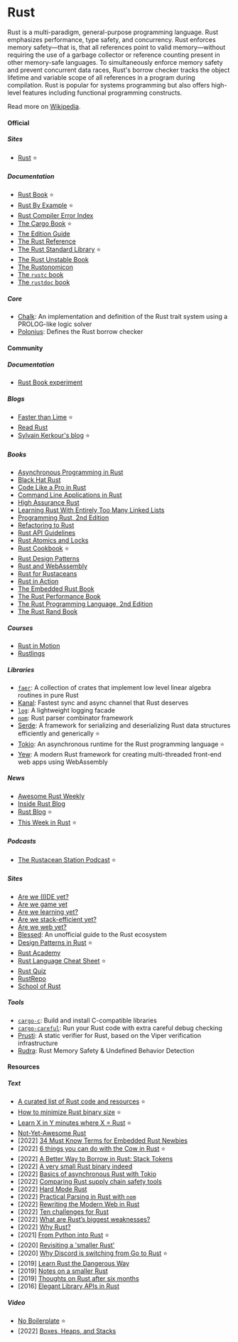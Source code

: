 # Rust

Rust is a multi-paradigm, general-purpose programming language. Rust emphasizes performance, type safety, and concurrency. Rust enforces memory safety—that is, that all references point to valid memory—without requiring the use of a garbage collector or reference counting present in other memory-safe languages. To simultaneously enforce memory safety and prevent concurrent data races, Rust's borrow checker tracks the object lifetime and variable scope of all references in a program during compilation. Rust is popular for systems programming but also offers high-level features including functional programming constructs.

Read more on [Wikipedia](https://en.wikipedia.org/wiki/Rust_(programming_language)).

#### Official

##### Sites
- [Rust](https://www.rust-lang.org) ⭐

##### Documentation
- [Rust Book](https://doc.rust-lang.org/book) ⭐
- [Rust By Example](https://doc.rust-lang.org/stable/rust-by-example) ⭐
- [Rust Compiler Error Index](https://doc.rust-lang.org/error-index.html)
- [The Cargo Book](https://doc.rust-lang.org/cargo) ⭐
- [The Edition Guide](https://doc.rust-lang.org/edition-guide)
- [The Rust Reference](https://doc.rust-lang.org/reference)
- [The Rust Standard Library](https://doc.rust-lang.org/std) ⭐
- [The Rust Unstable Book](https://doc.rust-lang.org/nightly/unstable-book)
- [The Rustonomicon](https://doc.rust-lang.org/nomicon)
- [The `rustc` book](https://doc.rust-lang.org/rustc)
- [The `rustdoc` book](https://doc.rust-lang.org/rustdoc)

##### Core
- [Chalk](https://github.com/rust-lang/chalk): An implementation and definition of the Rust trait system using a PROLOG-like logic solver
- [Polonius](https://github.com/rust-lang/polonius): Defines the Rust borrow checker

#### Community

##### Documentation
- [Rust Book experiment](https://rust-book.cs.brown.edu)

##### Blogs
- [Faster than Lime](https://fasterthanli.me) ⭐
- [Read Rust](https://readrust.net)
- [Sylvain Kerkour's blog](https://kerkour.com/posts) ⭐

##### Books
- [Asynchronous Programming in Rust](https://rust-lang.github.io/async-book)
- [Black Hat Rust](https://kerkour.com/black-hat-rust)
- [Code Like a Pro in Rust](https://www.manning.com/books/code-like-a-pro-in-rust)
- [Command Line Applications in Rust](https://rust-cli.github.io/book)
- [High Assurance Rust](https://highassurance.rs)
- [Learning Rust With Entirely Too Many Linked Lists](https://rust-unofficial.github.io/too-many-lists)
- [Programming Rust, 2nd Edition](https://www.oreilly.com/library/view/programming-rust-2nd/9781492052586/)
- [Refactoring to Rust](https://www.manning.com/books/refactoring-to-rust)
- [Rust API Guidelines](https://rust-lang.github.io/api-guidelines)
- [Rust Atomics and Locks](https://www.oreilly.com/library/view/rust-atomics-and/9781098119430)
- [Rust Cookbook](https://rust-lang-nursery.github.io/rust-cookbook) ⭐
- [Rust Design Patterns](https://rust-unofficial.github.io/patterns)
- [Rust and WebAssembly](https://rustwasm.github.io/docs/book)
- [Rust for Rustaceans](https://nostarch.com/rust-rustaceans)
- [Rust in Action](https://www.manning.com/books/rust-in-action)
- [The Embedded Rust Book](https://doc.rust-lang.org/stable/embedded-book)
- [The Rust Performance Book](https://nnethercote.github.io/perf-book)
- [The Rust Programming Language, 2nd Edition](https://nostarch.com/rust-programming-language-2nd-edition)
- [The Rust Rand Book](https://rust-random.github.io/book)

##### Courses
- [Rust in Motion](https://www.manning.com/livevideo/rust-in-motion)
- [Rustlings](https://github.com/rust-lang/rustlings)

##### Libraries
- [`faer`](https://github.com/sarah-ek/faer-rs): A collection of crates that implement low level linear algebra routines in pure Rust
- [Kanal](https://github.com/fereidani/kanal): Fastest sync and async channel that Rust deserves
- [`log`](https://docs.rs/log/latest/log): A lightweight logging facade
- [`nom`](https://github.com/Geal/nom): Rust parser combinator framework
- [Serde](https://serde.rs): A framework for serializing and deserializing Rust data structures efficiently and generically ⭐
- [Tokio](https://tokio.rs): An asynchronous runtime for the Rust programming language ⭐
- [Yew](https://yew.rs): A modern Rust framework for creating multi-threaded front-end web apps using WebAssembly

##### News
- [Awesome Rust Weekly](https://rust.libhunt.com/newsletter)
- [Inside Rust Blog](https://blog.rust-lang.org/inside-rust)
- [Rust Blog](https://blog.rust-lang.org) ⭐
- [This Week in Rust](https://this-week-in-rust.org) ⭐

##### Podcasts
- [The Rustacean Station Podcast](https://rustacean-station.org) ⭐

##### Sites
- [Are we (I)DE yet?](https://areweideyet.com)
- [Are we game yet](https://arewegameyet.rs)
- [Are we learning yet?](https://www.arewelearningyet.com)
- [Are we stack-efficient yet?](https://arewestackefficientyet.com)
- [Are we web yet?](https://www.arewewebyet.org)
- [Blessed](https://blessed.rs/crates): An unofficial guide to the Rust ecosystem
- [Design Patterns in Rust](https://refactoring.guru/design-patterns/rust) ⭐
- [Rust Academy](https://rust-academy.com)
- [Rust Language Cheat Sheet](https://cheats.rs) ⭐
- [Rust Quiz](https://dtolnay.github.io/rust-quiz)
- [RustRepo](https://rustrepo.com)
- [School of Rust](https://rust-school.io)

##### Tools
- [`cargo-c`](https://github.com/lu-zero/cargo-c): Build and install C-compatible libraries
- [`cargo-careful`](https://www.ralfj.de/blog/2022/09/26/cargo-careful.html): Run your Rust code with extra careful debug checking
- [Prusti](https://github.com/viperproject/prusti-dev): A static verifier for Rust, based on the Viper verification infrastructure
- [Rudra](https://github.com/sslab-gatech/Rudra): Rust Memory Safety & Undefined Behavior Detection

#### Resources

##### Text
- [A curated list of Rust code and resources](https://github.com/rust-unofficial/awesome-rust) ⭐
- [How to minimize Rust binary size](https://github.com/johnthagen/min-sized-rust) ⭐
- [Learn X in Y minutes where X = Rust](https://learnxinyminutes.com/docs/rust) ⭐
- [Not-Yet-Awesome Rust](https://github.com/not-yet-awesome-rust/not-yet-awesome-rust)
- [2022] [34 Must Know Terms for Embedded Rust Newbies](https://apollolabsblog.hashnode.dev/34-must-know-terms-for-embedded-rust-newbies)
- [2022] [6 things you can do with the Cow in Rust](https://dev.to/kgrech/6-things-you-can-do-with-the-cow-in-rust-4l55) ⭐
- [2022] [A Better Way to Borrow in Rust: Stack Tokens](https://lucumr.pocoo.org/2022/11/23/stack-tokens)
- [2022] [A very small Rust binary indeed](https://darkcoding.net/software/a-very-small-rust-binary-indeed)
- [2022] [Basics of asynchronous Rust with Tokio](https://jbarszczewski.com/basics-of-asynchronous-rust-with-tokio)
- [2022] [Comparing Rust supply chain safety tools](https://blog.logrocket.com/comparing-rust-supply-chain-safety-tools)
- [2022] [Hard Mode Rust](https://matklad.github.io//2022/10/06/hard-mode-rust.html)
- [2022] [Practical Parsing in Rust with `nom`](https://naiveai.hashnode.dev/practical-parsing-nom)
- [2022] [Rewriting the Modern Web in Rust](https://implfuture.dev/blog/rewriting-the-modern-web-in-rust)
- [2022] [Ten challenges for Rust](https://www.ncameron.org/blog/ten-challenges-for-rust)
- [2022] [What are Rust’s biggest weaknesses?](https://www.reddit.com/r/rust/comments/yxtjdc/what_are_rusts_biggest_weaknesses)
- [2022] [Why Rust?](https://www.rerun.io/blog/why-rust)
- [2021] [From Python into Rust](https://github.com/rochacbruno/py2rs) ⭐
- [2020] [Revisiting a 'smaller Rust'](https://without.boats/blog/revisiting-a-smaller-rust)
- [2020] [Why Discord is switching from Go to Rust](https://discord.com/blog/why-discord-is-switching-from-go-to-rust) ⭐
- [2019] [Learn Rust the Dangerous Way](https://cliffle.com/p/dangerust)
- [2019] [Notes on a smaller Rust](https://without.boats/blog/notes-on-a-smaller-rust)
- [2019] [Thoughts on Rust after six months](https://127.io/2019/02/22/rust-six-months-later)
- [2016] [Elegant Library APIs in Rust](https://deterministic.space/elegant-apis-in-rust.html)

##### Video
- [No Boilerplate](https://www.youtube.com/channel/UCUMwY9iS8oMyWDYIe6_RmoA) ⭐
- [2022] [Boxes, Heaps, and Stacks](https://www.youtube.com/watch?v=DEE1GKMbtgw)
